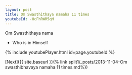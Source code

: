 ```yaml
---
layout: post
title: Om Swasthithaya namaha 11 times
youtubeId: -HcFhRWR5qM
---
```

 
 
Om Swasthithaya nama 
 
 -  Who is in Himself 
 
  
 
  
 
 
 
 
 
 


{% include youtubePlayer.html id=page.youtubeId %}
 
[Next]({{ site.baseurl }}{% link  split1/_posts/2013-11-04-Om swasthibhavaya namaha 11 times.md%})
 
